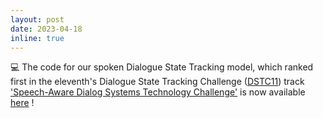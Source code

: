 ```yaml
---
layout: post
date: 2023-04-18   
inline: true
---
```


:computer: The code for our spoken Dialogue State Tracking model, which ranked first in the eleventh's Dialogue State Tracking Challenge ([DSTC11](https://dstc11.dstc.community/)) track ['Speech-Aware Dialog Systems Technology Challenge'](https://storage.googleapis.com/gresearch/dstc11/dstc11_20221102a.html) is now available [here](https://github.com/Orange-OpenSource/olisia-dstc11) !
